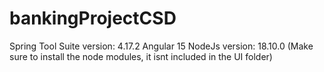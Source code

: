 # bankingProjectCSD

Spring Tool Suite version: 4.17.2
Angular 15
NodeJs version: 18.10.0
(Make sure to install the node modules, it isnt included in the UI folder)

